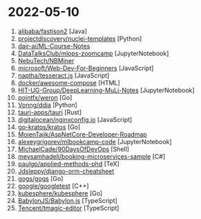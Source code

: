 # 2022-05-10

1. [alibaba/fastjson2](https://github.com/alibaba/fastjson2 "🚄 FASTJSON2是FASTJSON项目的重要升级，目标是为下一个十年提供一个高性能的JSON库") [Java]
2. [projectdiscovery/nuclei-templates](https://github.com/projectdiscovery/nuclei-templates "Community curated list of templates for the nuclei engine to find security vulnerabilities.") [Python]
3. [dair-ai/ML-Course-Notes](https://github.com/dair-ai/ML-Course-Notes "🎓 Sharing course notes on all topics related to machine learning, NLP, and AI.") 
4. [DataTalksClub/mlops-zoomcamp](https://github.com/DataTalksClub/mlops-zoomcamp "Free MLOps course from DataTalks.Club") [JupyterNotebook]
5. [NebuTech/NBMiner](https://github.com/NebuTech/NBMiner "GPU Miner for ETH, RVN, BEAM, CFX, ZIL, AE, ERGO") 
6. [microsoft/Web-Dev-For-Beginners](https://github.com/microsoft/Web-Dev-For-Beginners "24 Lessons, 12 Weeks, Get Started as a Web Developer") [JavaScript]
7. [naptha/tesseract.js](https://github.com/naptha/tesseract.js "Pure Javascript OCR for more than 100 Languages 📖🎉🖥") [JavaScript]
8. [docker/awesome-compose](https://github.com/docker/awesome-compose "Awesome Docker Compose samples") [HTML]
9. [HIT-UG-Group/DeepLearning-MuLi-Notes](https://github.com/HIT-UG-Group/DeepLearning-MuLi-Notes "Notes about courses Dive into Deep Learning by Mu Li") [JupyterNotebook]
10. [pojntfx/weron](https://github.com/pojntfx/weron "Overlay networks based on WebRTC.") [Go]
11. [Vonng/ddia](https://github.com/Vonng/ddia "《Designing Data-Intensive Application》DDIA中文翻译") [Python]
12. [tauri-apps/tauri](https://github.com/tauri-apps/tauri "Build smaller, faster, and more secure desktop applications with a web frontend.") [Rust]
13. [digitalocean/nginxconfig.io](https://github.com/digitalocean/nginxconfig.io "⚙️ NGINX config generator on steroids 💉") [JavaScript]
14. [go-kratos/kratos](https://github.com/go-kratos/kratos "Your ultimate Go microservices framework for the cloud-native era.") [Go]
15. [MoienTajik/AspNetCore-Developer-Roadmap](https://github.com/MoienTajik/AspNetCore-Developer-Roadmap "Roadmap to becoming an ASP.NET Core developer in 2022") 
16. [alexeygrigorev/mlbookcamp-code](https://github.com/alexeygrigorev/mlbookcamp-code "The code from the Machine Learning Bookcamp book and a free course based on the book") [JupyterNotebook]
17. [MichaelCade/90DaysOfDevOps](https://github.com/MichaelCade/90DaysOfDevOps "This repository is my documenting repository for learning the world of DevOps. I started this journey on the 1st January 2022 and I plan to run to March 31st for a complete 90-day romp on spending an hour a day including weekends to get a foundational knowledge across a lot of different areas that make up DevOps.") [Shell]
18. [meysamhadeli/booking-microservices-sample](https://github.com/meysamhadeli/booking-microservices-sample "Booking Microservices is a Sample application for booking ticket. This application based on different software architecture and technologies like .Net Core, CQRS, DDD, Vertical Slice Architecture, Docker, kubernetes, tye, masstransit, RabbitMQ, Grpc, yarp reverse proxy, Identity Server, Redis, SqlServer, Entity Framework Core, Event Sourcing and…") [C#]
19. [paulgp/applied-methods-phd](https://github.com/paulgp/applied-methods-phd "Repo for Yale Applied Empirical Methods PHD Course") [TeX]
20. [Jdsleppy/django-orm-cheatsheet](https://github.com/Jdsleppy/django-orm-cheatsheet "A cheatsheet for the Django ORM") 
21. [gogs/gogs](https://github.com/gogs/gogs "Gogs is a painless self-hosted Git service") [Go]
22. [google/googletest](https://github.com/google/googletest "GoogleTest - Google Testing and Mocking Framework") [C++]
23. [kubesphere/kubesphere](https://github.com/kubesphere/kubesphere "The container platform tailored for Kubernetes multi-cloud, datacenter, and edge management ⎈ 🖥 ☁️") [Go]
24. [BabylonJS/Babylon.js](https://github.com/BabylonJS/Babylon.js "Babylon.js is a powerful, beautiful, simple, and open game and rendering engine packed into a friendly JavaScript framework.") [TypeScript]
25. [Tencent/tmagic-editor](https://github.com/Tencent/tmagic-editor "") [TypeScript]
